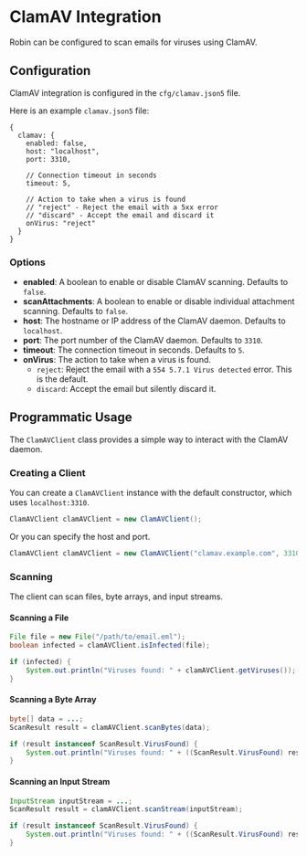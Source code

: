 ClamAV Integration
==================

Robin can be configured to scan emails for viruses using ClamAV.

Configuration
-------------

ClamAV integration is configured in the `cfg/clamav.json5` file.

Here is an example `clamav.json5` file:

```json5
{
  clamav: {
    enabled: false,
    host: "localhost",
    port: 3310,

    // Connection timeout in seconds
    timeout: 5,

    // Action to take when a virus is found
    // "reject" - Reject the email with a 5xx error
    // "discard" - Accept the email and discard it
    onVirus: "reject"
  }
}
```

### Options

- **enabled**: A boolean to enable or disable ClamAV scanning. Defaults to `false`.
- **scanAttachments**: A boolean to enable or disable individual attachment scanning. Defaults to `false`.
- **host**: The hostname or IP address of the ClamAV daemon. Defaults to `localhost`.
- **port**: The port number of the ClamAV daemon. Defaults to `3310`.
- **timeout**: The connection timeout in seconds. Defaults to `5`.
- **onVirus**: The action to take when a virus is found.
  - `reject`: Reject the email with a `554 5.7.1 Virus detected` error. This is the default.
  - `discard`: Accept the email but silently discard it.

Programmatic Usage
------------------

The `ClamAVClient` class provides a simple way to interact with the ClamAV daemon.

### Creating a Client

You can create a `ClamAVClient` instance with the default constructor, which uses `localhost:3310`.

```java
ClamAVClient clamAVClient = new ClamAVClient();
```

Or you can specify the host and port.

```java
ClamAVClient clamAVClient = new ClamAVClient("clamav.example.com", 3310);
```

### Scanning

The client can scan files, byte arrays, and input streams.

#### Scanning a File

```java
File file = new File("/path/to/email.eml");
boolean infected = clamAVClient.isInfected(file);

if (infected) {
    System.out.println("Viruses found: " + clamAVClient.getViruses());
}
```

#### Scanning a Byte Array

```java
byte[] data = ...;
ScanResult result = clamAVClient.scanBytes(data);

if (result instanceof ScanResult.VirusFound) {
    System.out.println("Viruses found: " + ((ScanResult.VirusFound) result).getFoundViruses());
}
```

#### Scanning an Input Stream

```java
InputStream inputStream = ...;
ScanResult result = clamAVClient.scanStream(inputStream);

if (result instanceof ScanResult.VirusFound) {
    System.out.println("Viruses found: " + ((ScanResult.VirusFound) result).getFoundViruses());
}
```
